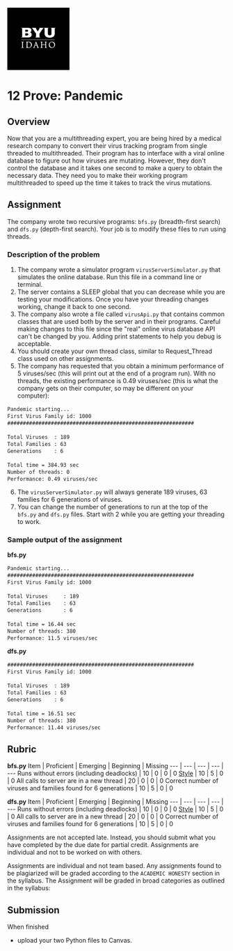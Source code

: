 ![](../../banner.png)

# 12 Prove: Pandemic

## Overview

Now that you are a multithreading expert, you are being hired by a medical research company to convert their virus tracking program from single threaded to multithreaded. Their program has to interface with a viral online database to figure out how viruses are mutating. However, they don't control the database and it takes one second to make a query to obtain the necessary data. They need you to make their working program multithreaded to speed up the time it takes to track the virus mutations. 

## Assignment

The company wrote two recursive programs: `bfs.py` (breadth-first search) and `dfs.py` (depth-first search). Your job is to modify these files to run using threads. 

### Description of the problem

1. The company wrote a simulator program `virusServerSimulator.py` that simulates the online database. Run this file in a command line or terminal.
2. The server contains a SLEEP global that you can decrease while you are testing your modifications. Once you have your threading changes working, change it back to one second.
3. The company also wrote a file called `virusApi.py` that contains common classes that are used both by the server and in their programs. Careful making changes to this file since the "real" online virus database API can't be changed by you. Adding print statements to help you debug is acceptable.
4. You should create your own thread class, similar to Request_Thread class used on other assignments.
5. The company has requested that you obtain a minimum performance of 5 viruses/sec (this will print out at the end of a program run). With no threads, the existing performance is 0.49 viruses/sec (this is what the company gets on their computer, so may be different on your computer):

```text
Pandemic starting...
First Virus Family id: 1000
############################################################

Total Viruses  : 189
Total Families : 63
Generations    : 6

Total time = 384.93 sec
Number of threads: 0
Performance: 0.49 viruses/sec
```

6. The `virusServerSimulator.py` will always generate 189 viruses, 63 families for 6 generations of viruses.
7. You can change the number of generations to run at the top of the `bfs.py` and `dfs.py` files. Start with 2 while you are getting your threading to work.

### Sample output of the assignment

**bfs.py**
```text
Pandemic starting...
############################################################
First Virus Family id: 1000

Total Viruses     : 189
Total Families    : 63
Generations       : 6

Total time = 16.44 sec
Number of threads: 380
Performance: 11.5 viruses/sec
```
**dfs.py**
```text
############################################################
First Virus Family id: 1000

Total Viruses  : 189
Total Families : 63
Generations    : 6

Total time = 16.51 sec
Number of threads: 380
Performance: 11.44 viruses/sec
```

## Rubric

**bfs.py**
Item | Proficient | Emerging | Beginning | Missing
--- | --- | --- | --- | ---
Runs without errors (including deadlocks) | 10 | 0 | 0 | 0
[Style](../../style.md) | 10 | 5 | 0 | 0
All calls to server are in a new thread | 20 | 0 | 0 | 0
Correct number of viruses and families found for 6 generations | 10 | 5 | 0 | 0

**dfs.py**
Item | Proficient | Emerging | Beginning | Missing
--- | --- | --- | --- | ---
Runs without errors (including deadlocks) | 10 | 0 | 0 | 0
[Style](../../style.md) | 10 | 5 | 0 | 0
All calls to server are in a new thread | 20 | 0 | 0 | 0
Correct number of viruses and families found for 6 generations | 10 | 5 | 0 | 0

Assignments are not accepted late. Instead, you should submit what you have completed by the due date for partial credit.  Assignments are individual and not to be worked on with others.

Assignments are individual and not team based.  Any assignments found to be  plagiarized will be graded according to the `ACADEMIC HONESTY` section in the syllabus. The Assignment will be graded in broad categories as outlined in the syllabus:

## Submission

When finished

- upload your two Python files to Canvas.

